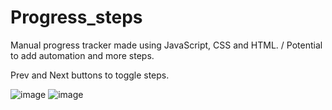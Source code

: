 # Progress_steps
Manual progress tracker made using JavaScript, CSS and HTML. /
Potential to add automation and more steps.

Prev and Next buttons to toggle steps.

![image](https://github.com/daviskj/Progress_steps/assets/98443655/2935ebcf-e40e-475c-9431-2763c79eac63)
![image](https://github.com/daviskj/Progress_steps/assets/98443655/8eef3337-1f86-46d4-8399-7fc1a8925a3b) 




